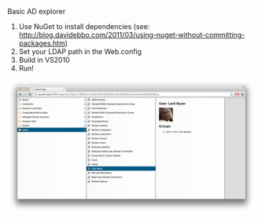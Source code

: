 Basic AD explorer

1. Use NuGet to install dependencies (see: http://blog.davidebbo.com/2011/03/using-nuget-without-committing-packages.htm)
2. Set your LDAP path in the Web.config
3. Build in VS2010 
4. Run!

![Screenshot](Images/Screenshot.png)
